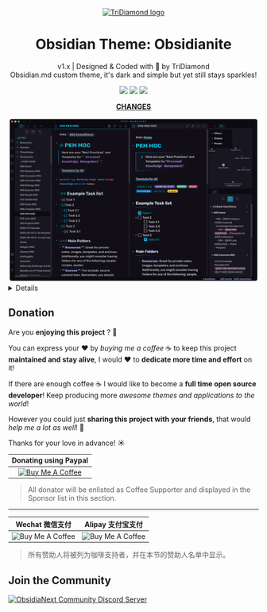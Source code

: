 <p align="center"><a href="https://tridiamond.tech" target="_blank" rel="noopener noreferrer"><img width="100" src="https://img-blog.csdnimg.cn/20210313122054101.png" alt="TriDiamond logo"></a></p>

<h1 align="center">Obsidian Theme: Obsidianite</h1>

<div align="center">

v1.x | Designed & Coded with 💎 by TriDiamond <br>
Obsidian.md custom theme, it's dark and simple but yet still stays sparkles!

  <p align="center">
    <img src="https://img.shields.io/github/v/release/TriDiamond/Obsidian-Obsidianite">
    <img src="https://img.shields.io/github/release-date/TriDiamond/Obsidian-Obsidianite">
    <img src="https://img.shields.io/github/license/TriDiamond/Obsidian-Obsidianite">
  </p>

**[CHANGES](https://github.com/TriDiamond/Obsidian-Obsidianite/blob/main/CHANGELOG.md)**

</div>

<img src="./images/demo1.png">

<details>

## More Screen Shots

<img src="./images/demo1.png">
<img src="./images/demo2.png">
<img src="./images/demo3.png">
<img src="./images/demo4.png">

## Customizable Settings

```css
/******************************************
**  ██████╗██╗   ██╗███████╗████████╗ ██████╗ ███╗   ███╗██╗███████╗███████╗
** ██╔════╝██║   ██║██╔════╝╚══██╔══╝██╔═══██╗████╗ ████║██║╚══███╔╝██╔════╝
** ██║     ██║   ██║███████╗   ██║   ██║   ██║██╔████╔██║██║  ███╔╝ █████╗
** ██║     ██║   ██║╚════██║   ██║   ██║   ██║██║╚██╔╝██║██║ ███╔╝  ██╔══╝
** ╚██████╗╚██████╔╝███████║   ██║   ╚██████╔╝██║ ╚═╝ ██║██║███████╗███████╗
**  ╚═════╝ ╚═════╝ ╚══════╝   ╚═╝    ╚═════╝ ╚═╝     ╚═╝╚═╝╚══════╝╚══════╝
** —— You can customized the theme using the variables below
******************************************/

:root {
  /***************************************/
  /*    FONTS RELATED                    */
  /***************************************/

  /** Font Customization **/
  --default-font: 'Rubik', 'Glow Sans SC', 'Inter', -apple-system, BlinkMacSystemFont,
    'Segoe UI', Roboto, Helvetica, Arial, sans-serif, 'Apple Color Emoji', 'Segoe UI Emoji',
    sans-serif;

  /** Main text font weight **/
  --body-font-weight: 450;

  /** Font family for hash-tags **/
  --tag-font-family: 'OperatorMonoSSmLig-Book', 'Glow Sans SC', '华文细黑',
    'STXihei', 'PingFang TC', '微软雅黑体', 'Microsoft YaHei New', '微软雅黑',
    'Microsoft Yahei', '宋体', 'SimSun', 'Helvetica Neue', 'Helvetica', Arial,
    sans-serif !important;
}

/**-------------------**
| CUSTOMIZED TAG COLOURS
**--------------------**/

/* For preview mode */
a.tag[href*='#todo'],
a.tag[href*='#待完成'] {
  background-color: #be2e5e;
  color: #fff;
}
/* For Editor Mode */
.cm-s-obsidian .CodeMirror-line span.cm-tag-todo:not(.cm-formatting-hashtag) {
  color: #ee6a96;
}

a.tag[href*='#working-draft'],
a.tag[href*='#进行中'] {
  background-color: #4d3ca6;
  color: #fff;
}

.cm-s-obsidian
  .CodeMirror-line
  span.cm-tag-working-draft:not(.cm-formatting-hashtag) {
  color: #a897ff;
}

a.tag[href*='#notes'],
a.tag[href*='#笔记'] {
  background-color: #17b978;
  color: #fff;
}

.cm-s-obsidian .CodeMirror-line span.cm-tag-notes:not(.cm-formatting-hashtag) {
  color: #45e0a2;
}

a.tag[href*='#knowledge'],
a.tag[href*='#知识'] {
  background-color: #005792;
  color: #fff;
}

.cm-s-obsidian
  .CodeMirror-line
  span.cm-tag-knowledge:not(.cm-formatting-hashtag) {
  color: #6cbdf3;
}

a.tag[href*='#article'],
a.tag[href*='#文章'] {
  background-color: #f95959;
  color: #fff;
}

.cm-s-obsidian
  .CodeMirror-line
  span.cm-tag-article:not(.cm-formatting-hashtag) {
  color: #ff7a7a;
}

a.tag[href*='#ideas'],
a.tag[href*='#想法'] {
  background-color: #ffc93c;
  color: #000;
}

.cm-s-obsidian .CodeMirror-line span.cm-tag-ideas:not(.cm-formatting-hashtag) {
  color: #ffdc82;
}
```

</details>

## Donation

Are you **enjoying this project** ? 👋

You can express your ❤️ by _buying me a coffee_ ☕️ to keep this project **maintained and stay alive**, I would ❤️ to **dedicate more time and effort** on it!

If there are enough coffee ☕️ I would like to become a **full time open source developer**! Keep producing more _awesome themes and applications to the world_!

However you could just **sharing this project with your friends**, that would _help me a lot as well_! 👊

Thanks for your love in advance! ☀️

|                                                                                                                Donating using Paypal                                                                                                                 |
| :--------------------------------------------------------------------------------------------------------------------------------------------------------------------------------------------------------------------------------------------------: |
| <a href="https://www.buymeacoffee.com/tridiamond" target="_blank"><img src="https://cdn.buymeacoffee.com/buttons/v2/default-yellow.png" alt="Buy Me A Coffee" height="60" width="217" style="height: 60px !important;width: 217px !important;" ></a> |

> All donator will be enlisted as Coffee Supporter and displayed in the Sponsor list in this section.

---

|                                         Wechat 微信支付                                         |                                        Alipay 支付宝支付                                        |
| :---------------------------------------------------------------------------------------------: | :---------------------------------------------------------------------------------------------: |
| <img src="https://img-blog.csdnimg.cn/20210330175112304.png" alt="Buy Me A Coffee" width="150"> | <img src="https://img-blog.csdnimg.cn/20210330175153827.png" alt="Buy Me A Coffee" width="150"> |

> 所有赞助人将被列为咖啡支持者，并在本节的赞助人名单中显示。

## Join the Community

<a href="https://discord.gg/VC7CrYfds5" target="_blank"><img src="https://discordapp.com/api/guilds/801943105913225246/widget.png?style=banner3" alt="ObsidiaNext Community Discord Server"></a>
